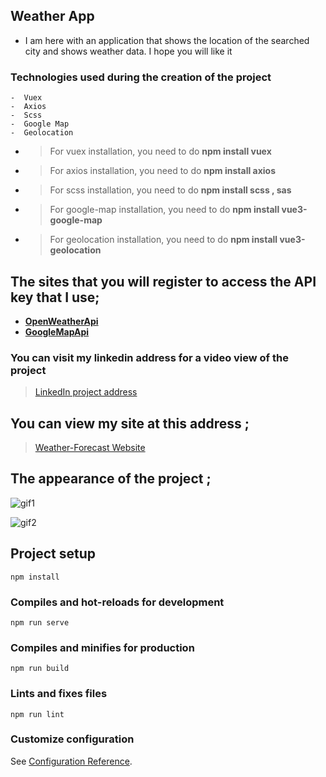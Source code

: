 ## Weather App
- I am here with an application that shows the location of the searched city and shows weather data. I hope you will like it

### Technologies used during the creation of the project 
    -  Vuex
    -  Axios
    -  Scss
    -  Google Map
    -  Geolocation
    
    
    
- > For vuex installation, you need to do **npm install vuex**
- > For axios installation, you need to do **npm install axios**
- > For scss installation, you need to do **npm install scss , sas**
- > For google-map installation, you need to do **npm install vue3-google-map**
- > For geolocation installation, you need to do **npm install vue3-geolocation**


## The sites that you will register to access the API key that I use; 
- **[OpenWeatherApi](https://openweathermap.org/api)**
- **[GoogleMapApi](https://mapsplatform.google.com/)**

### You can visit my linkedin address for a video view of the project 
> [LinkedIn project address](https://www.linkedin.com/feed/update/urn:li:activity:7045388478091567104/)

## You can view my site at this address ;

> [Weather-Forecast Website](https://wondrous-taiyaki-dfee75.netlify.app/)

## **The appearance of the project ;**
![gif1](https://user-images.githubusercontent.com/100241189/229098393-4f0ee115-e5ca-4f10-8b00-5a66a593f951.gif)

![gif2](https://user-images.githubusercontent.com/100241189/229099285-cf193a2f-5261-4e7d-96c4-3f3725175f19.gif)


## Project setup
```
npm install
```

### Compiles and hot-reloads for development
```
npm run serve
```

### Compiles and minifies for production
```
npm run build
```

### Lints and fixes files
```
npm run lint
```

### Customize configuration
See [Configuration Reference](https://cli.vuejs.org/config/).
